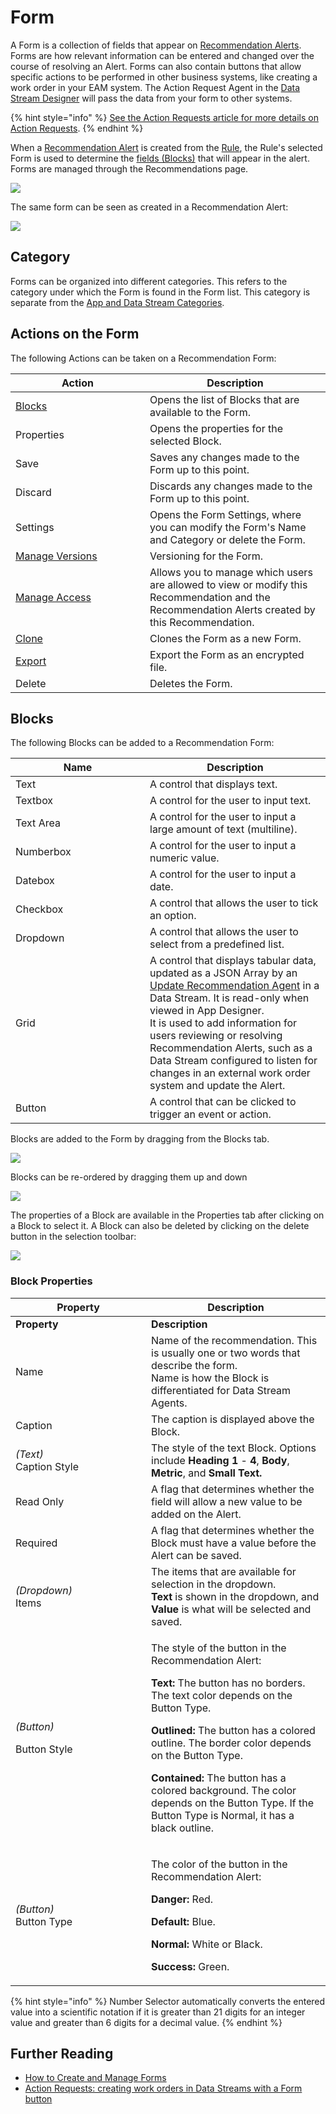 # Form

A Form is a collection of fields that appear on [Recommendation Alerts](recommendation-alert.md). Forms are how relevant information can be entered and changed over the course of resolving an Alert. Forms can also contain buttons that allow specific actions to be performed in other business systems, like creating a work order in your EAM system. The Action Request Agent in the [Data Stream Designer](../data-stream/) will pass the data from your form to other systems.&#x20;

{% hint style="info" %}
[See the Action Requests article for more details on Action Requests](action-requests.md).
{% endhint %}

When a [Recommendation Alert](recommendation-alert.md) is created from the [Rule](rule.md), the Rule's selected Form is used to determine the [fields (Blocks)](form.md#blocks) that will appear in the alert. Forms are managed through the Recommendations page.

![](<../../.gitbook/assets/image (1614).png>)

The same form can be seen as created in a Recommendation Alert:

![](<../../.gitbook/assets/image (898).png>)

## Category

Forms can be organized into different categories. This refers to the category under which the Form is found in the Form list. This category is separate from the [App and Data Stream Categories](../category.md).

## Actions on the Form

The following Actions can be taken on a Recommendation Form:

<table><thead><tr><th width="199">Action</th><th>Description</th></tr></thead><tbody><tr><td><a href="form.md#blocks">Blocks</a></td><td>Opens the list of Blocks that are available to the Form.</td></tr><tr><td>Properties</td><td>Opens the properties for the selected Block.</td></tr><tr><td>Save</td><td>Saves any changes made to the Form up to this point.</td></tr><tr><td>Discard</td><td>Discards any changes made to the Form up to this point.</td></tr><tr><td>Settings</td><td>Opens the Form Settings, where you can modify the Form's Name and Category or delete the Form.</td></tr><tr><td><a href="../version.md">Manage Versions</a></td><td>Versioning for the Form.</td></tr><tr><td><a href="../manage-access.md">Manage Access</a></td><td>Allows you to manage which users are allowed to view or modify this Recommendation and the Recommendation Alerts created by this Recommendation.</td></tr><tr><td><a href="../../how-tos/import-export-and-clone.md">Clone</a></td><td>Clones the Form as a new Form.</td></tr><tr><td><a href="../../how-tos/import-export-and-clone.md#exporting">Export</a></td><td>Export the Form as an encrypted file.</td></tr><tr><td>Delete</td><td>Deletes the Form.</td></tr></tbody></table>

## Blocks

The following Blocks can be added to a Recommendation Form:

<table><thead><tr><th width="199">Name</th><th>Description</th></tr></thead><tbody><tr><td>Text</td><td>A control that displays text.</td></tr><tr><td>Textbox</td><td>A control for the user to input text.</td></tr><tr><td>Text Area</td><td>A control for the user to input a large amount of text (multiline).</td></tr><tr><td>Numberbox</td><td>A control for the user to input a numeric value.</td></tr><tr><td>Datebox</td><td>A control for the user to input a date.</td></tr><tr><td>Checkbox</td><td>A control that allows the user to tick an option.</td></tr><tr><td>Dropdown</td><td>A control that allows the user to select from a predefined list.</td></tr><tr><td>Grid</td><td>A control that displays tabular data, updated as a JSON Array by an <a href="https://app.gitbook.com/o/-MZASoMaVZCmWsNG58Xo/s/Qz0ceH45a6636grK7ci0/">Update Recommendation Agent</a> in a Data Stream. It is read-only when viewed in App Designer. <br>It is used to add information for users reviewing or resolving Recommendation Alerts, such as a Data Stream configured to listen for changes in an external work order system and update the Alert.</td></tr><tr><td>Button</td><td>A control that can be clicked to trigger an event or action.</td></tr></tbody></table>

Blocks are added to the Form by dragging from the Blocks tab.

![](<../../.gitbook/assets/image (1748).png>)

Blocks can be re-ordered by dragging them up and down

![](<../../.gitbook/assets/image (583).png>)

The properties of a Block are available in the Properties tab after clicking on a Block to select it. A Block can also be deleted by clicking on the delete button in the selection toolbar:

![](<../../.gitbook/assets/image (607).png>)

### Block Properties

<table data-header-hidden><thead><tr><th width="201">Property</th><th>Description</th></tr></thead><tbody><tr><td><strong>Property</strong></td><td><strong>Description</strong></td></tr><tr><td>Name</td><td>Name of the recommendation. This is usually one or two words that describe the form.<br>Name is how the Block is differentiated for Data Stream Agents.</td></tr><tr><td>Caption</td><td>The caption is displayed above the Block.</td></tr><tr><td><em>(Text)</em><br>Caption Style</td><td>The style of the text Block. Options include <strong>Heading 1</strong> - <strong>4</strong>, <strong>Body</strong>, <strong>Metric</strong>, and <strong>Small Text.</strong></td></tr><tr><td>Read Only</td><td>A flag that determines whether the field will allow a new value to be added on the Alert.</td></tr><tr><td>Required</td><td>A flag that determines whether the Block must have a value before the Alert can be saved.</td></tr><tr><td><em>(Dropdown)</em> <br>Items</td><td>The items that are available for selection in the dropdown. <br><strong>Text</strong> is shown in the dropdown, and <strong>Value</strong> is what will be selected and saved. </td></tr><tr><td><p><em>(Button)</em></p><p>Button Style</p></td><td><p>The style of the button in the Recommendation Alert:</p><p><strong>Text:</strong> The button has no borders. The text color depends on the Button Type.</p><p><strong>Outlined:</strong> The button has a colored outline. The border color depends on the Button Type.</p><p><strong>Contained:</strong> The button has a colored background. The color depends on the Button Type. If the Button Type is Normal, it has a black outline. </p></td></tr><tr><td><em>(Button)</em><br>Button Type</td><td><p>The color of the button in the Recommendation Alert:</p><p><strong>Danger:</strong> Red.</p><p><strong>Default:</strong> Blue.</p><p><strong>Normal:</strong> White or Black.</p><p><strong>Success:</strong> Green.</p></td></tr></tbody></table>

{% hint style="info" %}
Number Selector automatically converts the entered value into a scientific notation if it is greater than 21 digits for an integer value and greater than 6 digits for a decimal value.
{% endhint %}

## Further Reading

* [How to Create and Manage Forms](../../how-tos/recommendations/manage-forms.md)
* [Action Requests: creating work orders in Data Streams with a Form button](action-requests.md)
